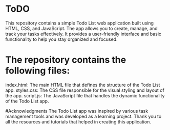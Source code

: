 # ToDO

This repository contains a simple Todo List web application built using HTML, CSS, and JavaScript. 
The app allows you to create, manage, and track your tasks effectively. It provides a user-friendly interface and basic functionality
to help you stay organized and focused.



# The repository contains the following files:

index.html: The main HTML file that defines the structure of the Todo List app.
styles.css: The CSS file responsible for the visual styling and layout of the app.
script.js: The JavaScript file that handles the dynamic functionality of the Todo List app.


#Acknowledgments
The Todo List app was inspired by various task management tools and was developed as a learning project. 
Thank you to all the resources and tutorials that helped in creating this application.
